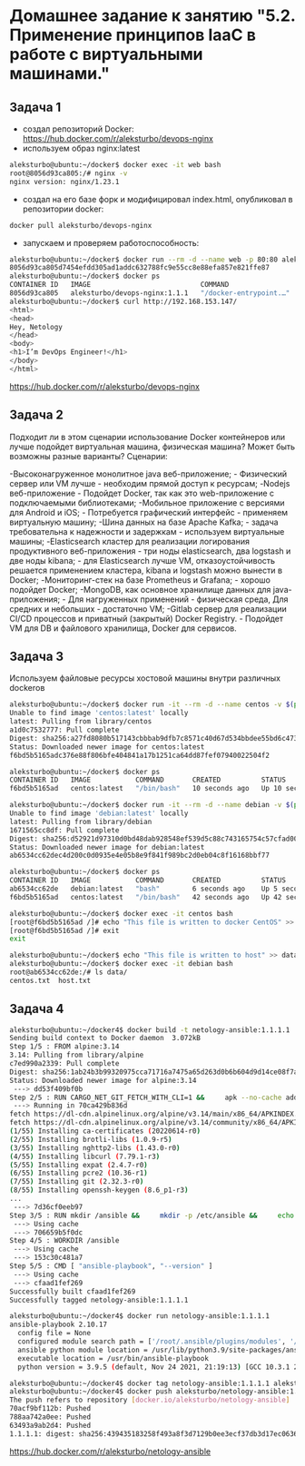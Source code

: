 # Домашнее задание к занятию "5.2. Применение принципов IaaC в работе с виртуальными машинами."

## Задача 1

- создал репозиторий Docker: <https://hub.docker.com/r/aleksturbo/devops-nginx>
- используем образ nginx:latest

```bash
aleksturbo@ubuntu:~/docker$ docker exec -it web bash
root@8056d93ca805:/# nginx -v
nginx version: nginx/1.23.1
```

- создал на его базе форк и модифицировал index.html, опубликовал в репозитории docker:  

```bash
docker pull aleksturbo/devops-nginx
```

- запускаем и проверяем работоспособность:

```bash
aleksturbo@ubuntu:~/docker$ docker run --rm -d --name web -p 80:80 aleksturbo/devops-nginx:1.1.1
8056d93ca805d7454efdd305ad1addc632788fc9e55cc8e88efa857e821ffe87
aleksturbo@ubuntu:~/docker$ docker ps
CONTAINER ID   IMAGE                           COMMAND                  CREATED         STATUS         PORTS                               NAMES
8056d93ca805   aleksturbo/devops-nginx:1.1.1   "/docker-entrypoint.…"   9 seconds ago   Up 8 seconds   0.0.0.0:80->80/tcp, :::80->80/tcp   web
aleksturbo@ubuntu:~/docker$ curl http://192.168.153.147/
<html>
<head>
Hey, Netology
</head>
<body>
<h1>I’m DevOps Engineer!</h1>
</body>
</html>
```

<https://hub.docker.com/r/aleksturbo/devops-nginx>

## Задача 2

Подходит ли в этом сценарии использование Docker контейнеров или лучше подойдет виртуальная машина, физическая машина? Может быть возможны разные варианты?
Сценарии:

-Высоконагруженное монолитное java веб-приложение; - Физический сервер или VM лучше - необходим прямой доступ к ресурсам;
-Nodejs веб-приложение - Подойдет Docker, так как это web-приложение с подключаемыми библиотеками;
-Мобильное приложение c версиями для Android и iOS; - Потребуется графический интерфейс - применяем виртуальную машину;
-Шина данных на базе Apache Kafka; - задача требовательна к надежности и задержкам - используем виртуальные машины;
-Elasticsearch кластер для реализации логирования продуктивного веб-приложения - три ноды elasticsearch, два logstash и две ноды kibana; - для Elasticsearсh лучше VM, отказоустойчивость решается применением кластера, kibana и logstash можно вынести в Docker;
-Мониторинг-стек на базе Prometheus и Grafana; - хорошо подойдет Docker;
-MongoDB, как основное хранилище данных для java-приложения; - Для нагруженных применений - физическая среда, Для средних и небольших - достаточно VM;
-Gitlab сервер для реализации CI/CD процессов и приватный (закрытый) Docker Registry. - Подойдет VM для DB и файлового хранилища, Docker для сервисов.

## Задача 3

Используем файловые ресурсы хостовой машины внутри различных dockerов

```bash
aleksturbo@ubuntu:~/docker$ docker run -it --rm -d --name centos -v $(pwd)/data:/data centos:latest
Unable to find image 'centos:latest' locally
latest: Pulling from library/centos
a1d0c7532777: Pull complete
Digest: sha256:a27fd8080b517143cbbbab9dfb7c8571c40d67d534bbdee55bd6c473f432b177
Status: Downloaded newer image for centos:latest
f6bd5b5165adc376e88f806bfe404841a17b1251ca64dd87fef07940022504f2

aleksturbo@ubuntu:~/docker$ docker ps
CONTAINER ID   IMAGE           COMMAND       CREATED          STATUS          PORTS     NAMES
f6bd5b5165ad   centos:latest   "/bin/bash"   10 seconds ago   Up 10 seconds             centos

aleksturbo@ubuntu:~/docker$ docker run -it --rm -d --name debian -v $(pwd)/data:/data debian:latest
Unable to find image 'debian:latest' locally
latest: Pulling from library/debian
1671565cc8df: Pull complete
Digest: sha256:d52921d97310d0bd48dab928548ef539d5c88c743165754c57cfad003031386c
Status: Downloaded newer image for debian:latest
ab6534cc62dec4d200c0d0935e4e05b8e9f841f989bc2d0eb04c8f16168bbf77

aleksturbo@ubuntu:~/docker$ docker ps
CONTAINER ID   IMAGE           COMMAND       CREATED          STATUS          PORTS     NAMES
ab6534cc62de   debian:latest   "bash"        6 seconds ago    Up 5 seconds              debian
f6bd5b5165ad   centos:latest   "/bin/bash"   42 seconds ago   Up 42 seconds             centos

aleksturbo@ubuntu:~/docker$ docker exec -it centos bash
[root@f6bd5b5165ad /]# echo "This file is written to docker CentOS" >> /data/centos.txt
[root@f6bd5b5165ad /]# exit
exit

aleksturbo@ubuntu:~/docker$ echo "This file is written to host" >> data/host.txt
aleksturbo@ubuntu:~/docker$ docker exec -it debian bash
root@ab6534cc62de:/# ls data/
centos.txt  host.txt
```

## Задача 4

```bash
aleksturbo@ubuntu:~/docker4$ docker build -t netology-ansible:1.1.1.1 .
Sending build context to Docker daemon  3.072kB
Step 1/5 : FROM alpine:3.14
3.14: Pulling from library/alpine
c7ed990a2339: Pull complete
Digest: sha256:1ab24b3b99320975cca71716a7475a65d263d0b6b604d9d14ce08f7a3f67595c
Status: Downloaded newer image for alpine:3.14
 ---> dd53f409bf0b
Step 2/5 : RUN CARGO_NET_GIT_FETCH_WITH_CLI=1 &&     apk --no-cache add         sudo         python3        py3-pip         openssl         ca-certificates         sshpass         openssh-client         rsync         git &&     apk --no-cache add --virtual build-dependencies         python3-dev         libffi-dev         musl-dev         gcc         cargo         openssl-dev         libressl-dev         build-base &&     pip install --upgrade pip wheel &&     pip install --upgrade cryptography cffi &&     pip uninstall ansible-base &&     pip install ansible-core &&     pip install ansible==2.10.0 &&     pip install mitogen ansible-lint jmespath &&     pip install --upgrade pywinrm &&     apk del build-dependencies &&     rm -rf /var/cache/apk/* &&     rm -rf /root/.cache/pip &&     rm -rf /root/.cargo
 ---> Running in 70ca429b836d
fetch https://dl-cdn.alpinelinux.org/alpine/v3.14/main/x86_64/APKINDEX.tar.gz
fetch https://dl-cdn.alpinelinux.org/alpine/v3.14/community/x86_64/APKINDEX.tar.gz
(1/55) Installing ca-certificates (20220614-r0)
(2/55) Installing brotli-libs (1.0.9-r5)
(3/55) Installing nghttp2-libs (1.43.0-r0)
(4/55) Installing libcurl (7.79.1-r3)
(5/55) Installing expat (2.4.7-r0)
(6/55) Installing pcre2 (10.36-r1)
(7/55) Installing git (2.32.3-r0)
(8/55) Installing openssh-keygen (8.6_p1-r3)
...
 ---> 7d36cf0eeb97
Step 3/5 : RUN mkdir /ansible &&     mkdir -p /etc/ansible &&     echo 'localhost' > /etc/ansible/hosts
 ---> Using cache
 ---> 706659b5f0dc
Step 4/5 : WORKDIR /ansible
 ---> Using cache
 ---> 153c30c481a7
Step 5/5 : CMD [ "ansible-playbook", "--version" ]
 ---> Using cache
 ---> cfaad1fef269
Successfully built cfaad1fef269
Successfully tagged netology-ansible:1.1.1.1
```

```bash
aleksturbo@ubuntu:~/docker4$ docker run netology-ansible:1.1.1.1
ansible-playbook 2.10.17
  config file = None
  configured module search path = ['/root/.ansible/plugins/modules', '/usr/share/ansible/plugins/modules']
  ansible python module location = /usr/lib/python3.9/site-packages/ansible
  executable location = /usr/bin/ansible-playbook
  python version = 3.9.5 (default, Nov 24 2021, 21:19:13) [GCC 10.3.1 20210424]
```

```bash
aleksturbo@ubuntu:~/docker4$ docker tag netology-ansible:1.1.1.1 aleksturbo/netology-ansible:1.1.1.1
aleksturbo@ubuntu:~/docker4$ docker push aleksturbo/netology-ansible:1.1.1.1
The push refers to repository [docker.io/aleksturbo/netology-ansible]
70acf9bf112b: Pushed
788aa742a0ee: Pushed
63493a9ab2d4: Pushed
1.1.1.1: digest: sha256:439435183258f493a8f3d7129b0ee3ecf37db3d17ec0636f88c4ce64c44b112d size: 947
```

<https://hub.docker.com/r/aleksturbo/netology-ansible>
